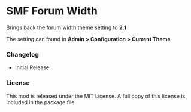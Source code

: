 # SMF Forum Width
Brings back the forum width theme setting to **2.1**

The setting can found in **Admin > Configuration > Current Theme**

### Changelog
* Initial Release.

### License
This mod is released under the MIT License. A full copy of this license is included in the package file.